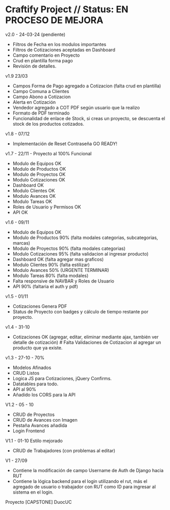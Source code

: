 # Craftify Project // Status: EN PROCESO DE MEJORA

v2.0 - 24-03-24 (pendiente)
- Filtros de Fecha en los modulos importantes
- Filtros de Cotizaciones aceptadas en Dashboard
- Campo comentario en Proyecto
- Crud en plantilla forma pago
- Revisión de detalles.

v1.9 23/03
- Campos Forma de Pago agregado a Cotizacion (falta crud en plantilla)
- Campo Comuna a Clientes
- Campo Abono a Cotizacion
- Alerta en Cotización
- Vendedor agregado a COT PDF según usuario que la realizo
- Formato de PDF terminado
- Funcionalidad de enlace de Stock, si creas un proyecto, se descuenta el stock de los productos cotizados.



v1.8 - 07/12
- Implementación de Reset Contraseña
GO READY!

v1.7 - 22/11 - Proyecto al 100% Funcional 
- Modulo de Equipos OK
- Modulo de Productos OK
- Modulo de Proyectos OK
- Modulo Cotizaciones OK
- Dashboard OK 
- Modulo Clientes OK
- Modulo Avances OK
- Modulo Tareas OK
- Roles de Usuario y Permisos OK
- API OK

  

v1.6 - 09/11
- Modulo de Equipos OK
- Modulo de Productos 90% (falta modales categorias, subcategorias, marcas)
- Modulo de Proyectos 90% (falta modales categorias)
- Modulo Cotizaciones 95% (falta validacion al ingresar producto)
- Dashboard OK (falta agregar mas graficos)
- Modulo Clientes 90% (falta estilizar)
- Modulo Avances 50% (URGENTE TERMINAR)
- Modulo Tareas 80% (falta modales)
- Falta responsive de NAVBAR y Roles de Usuario
- API 90% (faltaria el auth y pdf)


v1.5 - 01/11
- Cotizaciones Genera PDF
- Status de Proyecto con badges y cálculo de tiempo restante por proyecto.

v1.4 - 31-10 
- Cotizaciones OK (agregar, editar, eliminar mediante ajax, también ver detalle de cotización) # Falta Validaciones de Cotizacion al agregar un producto que ya existe.



v1.3 - 27-10 - 70%
- Modelos Afinados
- CRUD Listos
- Logica JS para Cotizaciones, jQuery Confirms.
- Datatables para todo.
- API al 90%
- Añadido los CORS para la API

V1.2 - 05 - 10
- CRUD de Proyectos
- CRUD de Avances con Imagen
- Pestaña Avances añadida
- Login Frontend 

V1.1 - 01-10
Estilo mejorado
- CRUD de Trabajadores (con problemas al editar)
  
V1 - 27/09

- Contiene la modificación de campo Username de Auth de Django hacia RUT
- Contiene la lógica backend para el login utilizando el rut, más el agregado de usuario o trabajador con RUT como ID para ingresar al sistema en el login.

 Proyecto [CAPSTONE] DuocUC
